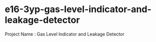 # e16-3yp-gas-level-indicator-and-leakage-detector

Project Name : Gas Level Indicator and Leakage Detector
